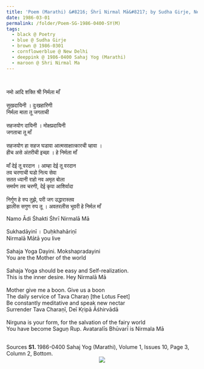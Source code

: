 ```yaml
---
title: 'Poem (Marathi) &#8216; Śhrī Nirmal Mā&#8217; by Sudha Girje, New Delhi from 1986-0400 Sahaj Yog (Marathi), Volume 1, Issues 10, Page 3, Column 2, Bottom'
date: 1986-03-01
permalink: /folder/Poem-SG-1986-0400-SY(M)
tags:
  - black @ Poetry
  - blue @ Sudha Girje
  - brown @ 1986-0301
  - cornflowerblue @ New Delhi
  - deeppink @ 1986-0400 Sahaj Yog (Marathi)
  - maroon @ Shri Nirmal Ma
---
```


<br>

<p>
नमो आदि शक्ति श्री निर्मला माँ<br>
<br>
सुखदायिनी । दुःखहारिणी<br>
निर्मला माता तू जगताची<br>
<br>
सहजयोग दायिनी । मोक्षप्रदायिनी<br>
जगताचा तू माँ<br>
<br>
सहजयोग हा सहज घडावा आत्मसाक्षात्कारची व्हावा ।<br>
हीच असे अंतरीची इच्छा । हे निर्मला माँ<br>
<br>
माँ देई तू वरदान । आम्हा देई तू वरदान<br>
तव चरणाची घडो नित्य सेवा<br>
सतत ध्यानी राहो नव अमृत बोला<br>
समर्पण तव चरणी, देई कृपा आशिर्वादा<br>
<br>
निर्गुण हे रुप तुझे, परी जग उद्धारास्तव<br>
झालीस सगुण रुप तू । अवतरलीस भूवरी हे निर्मल माँ
</p>

<p>
Namo Ādi Śhakti Śhrī Nirmalā Mā<br>
<br>
Sukhadāyinī । Duḥkhahāriṇī<br>
Nirmalā Mātā you live<br>
<br>
Sahaja Yoga Dayini. Mokshapradayini<br>
You are the Mother of the world<br>
<br>
Sahaja Yoga should be easy and Self-realization.<br>
This is the inner desire. Hey Nirmalā Mā<br>
<br>
Mother give me a boon. Give us a boon<br>
The daily service of Tava Charaṇ [the Lotus Feet]<br>
Be constantly meditative and speak new nectar<br>
Surrender Tava Charaṇī, Deī Kṛipā Āśhirvādā<br>
<br>
Nirguna is your form, for the salvation of the fairy world<br>
You have become Saguṇ Rup. Avataralīs Bhūvarī is Nirmala Mā
</p>

<br>

<wave-list>
<list-title color="DarkSeaGreen" width="40">Sources</list-title>
  <list-item color="BlanchedAlmond"  width="280"><b>S1. </b> 1986-0400 Sahaj Yog (Marathi), Volume 1, Issues 10, Page 3, Column 2, Bottom.</list-item>
</wave-list>

<div style="text-align: center"><img src="https://pub-419291371d4c44a1b438e7d5a9e4e904.r2.dev/Poem_(Marathi)_'Shri_Nirmal_Ma'_by_Ms._Sudha_Gijre_New_Delhi_from_1986-0400_Sahaj_Yog_(Marathi)_Volume_1_Issue_10_Page_3_Column_2_Bottom.jpg" /></div>